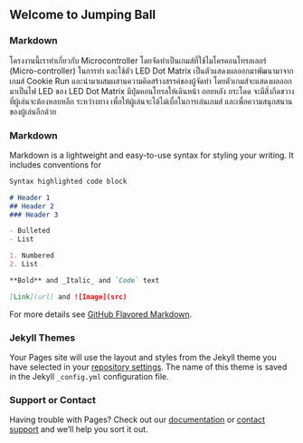 ## Welcome to Jumping Ball

### Markdown

โครงงานนี้เราทำเกี่ยวกับ Microcontroller โดยจัดทำเป็นเกมส์ที่ใช้ไมโครคอนโทรลเลอร์ (Micro-controller) ในการทำ และใช้ตัว LED Dot Matrix เป็นตัวแสดงผลออกมาพัฒนามาจากเกมส์ Cookie Run และนำมาผสมผสานความคิดสร้างสรรค์ของผู้จัดทำ โดยตัวเกมส์จะแสดงผลออกมาเป็นไฟ LED ของ LED Dot Matrix มีปุ่มคอนโทรลให้เดินหน้า ถอยหลัง กระโดด จะมีสิ่งกีดขวางที่ผู้เล่นจะต้องหลบหลีก ระหว่างทาง เพื่อให้ผู้เล่นจะได้ไม่เบื่อในการเล่นเกมส์ และเพื่อความสนุกสนานของผู้เล่นอีกด้วย

### Markdown

Markdown is a lightweight and easy-to-use syntax for styling your writing. It includes conventions for

```markdown
Syntax highlighted code block

# Header 1
## Header 2
### Header 3

- Bulleted
- List

1. Numbered
2. List

**Bold** and _Italic_ and `Code` text

[Link](url) and ![Image](src)
```

For more details see [GitHub Flavored Markdown](https://guides.github.com/features/mastering-markdown/).

### Jekyll Themes

Your Pages site will use the layout and styles from the Jekyll theme you have selected in your [repository settings](https://github.com/maurelle/jumping/settings). The name of this theme is saved in the Jekyll `_config.yml` configuration file.

### Support or Contact

Having trouble with Pages? Check out our [documentation](https://help.github.com/categories/github-pages-basics/) or [contact support](https://github.com/contact) and we’ll help you sort it out.
